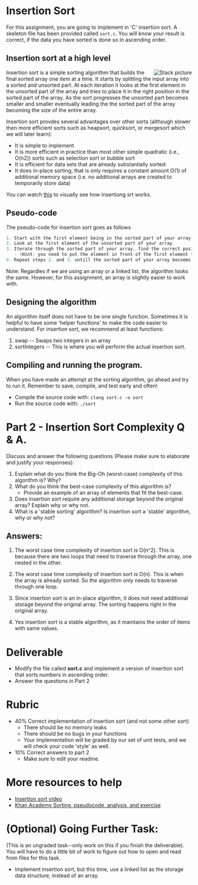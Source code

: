 
# Insertion Sort 

For this assignment, you are going to implement in 'C' insertion sort. A skeleton file has been provided called `sort.c`. You will know your result is correct, if the data you have sorted is done so in ascending order.

## Insertion sort at a high level

<img align="right" src="https://upload.wikimedia.org/wikipedia/commons/4/42/Insertion_sort.gif" alt="Stack picture">

Insertion sort is a simple sorting algorithm that builds the final sorted array one item at a time. It starts by splitting the input array into a sorted and unsorted part. At each iteration it looks at the first element in the unsorted part of the array and tries to place it in the right position in the sorted part of the array. As the sort progresses the unsorted part becomes smaller and smaller eventually leading the the sorted part of the array becoming the size of the entire array. 

Insertion sort provdes several advantages over other sorts (although slower then more efficient sorts such as heapsort, quicksort, or mergesort which we will later learn):

* It is simple to implement 
* It is more efficient in practice than most other simple quadratic (i.e., O(n2)) sorts such as selection sort or bubble sort
* It is efficient for data sets that are already substantially sorted: 
* It does in-place sorting, that is only requires a constant amount O(1) of additional memory space (i.e. no additional arrays are created to temporarily store data)

You can watch [this](https://youtu.be/OGzPmgsI-pQ) to visually see how insertiong srt works.

## Pseudo-code

The pseudo-code for insertion sort goes as follows
```c
1. Start with the first element being in the sorted part of your array.
2. Look at the first element of the unsorted part of your array. 
3. Iterate through the sorted part of your array, find the correct position where to insert the element form part 2.
   - (Hint: you need to put the element in front of the first element that is smaller than your current element. )
4. Repeat steps 2. and 3. untill the sorted part of your array becoems the entire array.
```

Note: Regardles if we are using an array or a linked list, the algorithm looks the same. However, for this assignment, an array is slightly easier to work with.

## Designing the algorithm

An algorithm itself does not have to be one single function. Sometimes it is helpful to have some 'helper functions' to make the code easier to understand. For insertion sort, we recommend at least functions: 

1. swap -- Swaps two integers in an array
2. sortIntegers -- This is where you will perform the actual insertion sort.

## Compiling and running the program.

When you have made an attempt at the sorting algorithm, go ahead and try to run it. Remember to save, compile, and test early and often!

* Compile the source code with: `clang sort.c -o sort`
* Run the source code with: `./sort`

# Part 2 - Insertion Sort Complexity Q & A.

Discuss and answer the following questions (Please make sure to elaborate and justify your responses):

1. Explain what do you think the Big-Oh (worst-case) complexity of this algorithm is? Why?
2. What do you think the best-case complexity of this algorithm is?
   - Provide an example of an array of elements that fit the best-case.
3. Does insertion sort require any additional storage beyond the original array? Explain why or why not.
4. What is a 'stable sorting' algorithm? Is insertion sort a 'stable' algorithm, why or why not?

## Answers:

1. The worst case time complexity of insertion sort is O(n^2). This is because there are two loops that need to traverse through the array, one nested in the other.


2. The worst case time complexity of insertion sort is O(n). This is when the array is already sorted. So the algorithm only needs to traverse through one loop.

3. Since insertion sort is an in-place algorithm, it does not need additional storage beyond the original array. The sorting happens right in the original array.

4. Yes insertion sort is a stable algorithm, as it maintains the order of items with same values.


# Deliverable

- Modify the file called **sort.c** and implement a version of insertion sort that sorts numbers in ascending order.
- Answer the questions in Part 2
  
# Rubric

- 40% Correct implementation of insertion sort (and not some other sort)
  - There should be no memory leaks
  - There should be no bugs in your functions 
  - Your implementation will be graded by our set of unit tests, and we will check your code 'style' as well.  
- 10% Correct answers to part 2
   - Make sure to edit your readme.

# More resources to help

- [Insertion sort video](https://www.youtube.com/watch?v=OGzPmgsI-pQ)
- [Khan Academy Sorting, pseudocode, analysis, and exercise](https://www.khanacademy.org/computing/computer-science/algorithms/insertion-sort/a/insertion-sort)

# (Optional) Going Further Task:

(This is an ungraded task--only work on this if you finish the deliverable). You will have to do a little bit of work to figure out how to open and read from files for this task.

- Implement insertion sort, but this time, use a linked list as the storage data structure, instead of an array.

